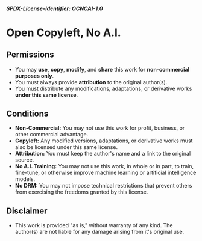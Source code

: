 ##### SPDX-License-Identifier: OCNCAI-1.0
# Open Copyleft, No A.I.
## Permissions
- You may **use**, **copy**, **modify**, and **share** this work for **non-commercial purposes only**.
- You must always provide **attribution** to the original author(s).
- You must distribute any modifications, adaptations, or derivative works **under this same license**. 
## Conditions
- **Non-Commercial:** You may not use this work for profit, business, or other commercial advantage.
- **Copyleft:** Any modified versions, adaptations, or derivative works must also be licensed under this same license. 
- **Attribution:** You must keep the author's name and a link to the original source.
- **No A.I. Training:** You may not use this work, in whole or in part, to train, fine-tune, or otherwise improve machine learning or artificial intelligence models.
- **No DRM:** You may not impose technical restrictions that prevent others from exercising the freedoms granted by this license. 
## Disclaimer
- This work is provided "as is," without warranty of any kind. The author(s) are not liable for any damage arising from it's original use. 